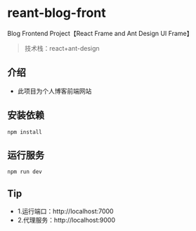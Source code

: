 # reant-blog-front

Blog Frontend Project【React Frame and Ant Design UI Frame】

> 技术栈：react+ant-design

## 介绍

- 此项目为个人博客前端网站

## 安装依赖

```shell
npm install
```

## 运行服务

```shell
npm run dev
```

## Tip

- 1.运行端口：http://localhost:7000
- 2.代理服务：http://localhost:9000
